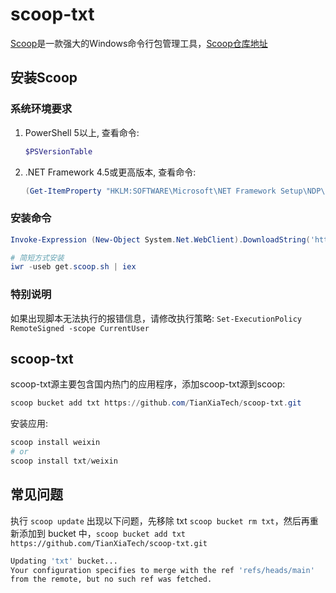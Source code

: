 # scoop-txt

[Scoop](https://scoop.sh/)是一款强大的Windows命令行包管理工具，[Scoop仓库地址](https://github.com/lukesampson/scoop)

## 安装Scoop

### 系统环境要求

1. PowerShell 5以上, 查看命令:
    ``` powershell
    $PSVersionTable
    ```
2. .NET Framework 4.5或更高版本, 查看命令:
    ``` powershell
    (Get-ItemProperty "HKLM:SOFTWARE\Microsoft\NET Framework Setup\NDP\v4\Full").Release -ge 378389
    ```

### 安装命令

``` powershell
Invoke-Expression (New-Object System.Net.WebClient).DownloadString('https://get.scoop.sh')

# 简短方式安装
iwr -useb get.scoop.sh | iex

```

### 特别说明

如果出现脚本无法执行的报错信息，请修改执行策略: `Set-ExecutionPolicy RemoteSigned -scope CurrentUser`

## scoop-txt

scoop-txt源主要包含国内热门的应用程序，添加scoop-txt源到scoop:
``` powershell
scoop bucket add txt https://github.com/TianXiaTech/scoop-txt.git
```
安装应用:
``` powershell
scoop install weixin
# or
scoop install txt/weixin
```

## 常见问题

执行 `scoop update` 出现以下问题，先移除 txt `scoop bucket rm txt`，然后再重新添加到 bucket 中，`scoop bucket add txt https://github.com/TianXiaTech/scoop-txt.git`

```bash
Updating 'txt' bucket...
Your configuration specifies to merge with the ref 'refs/heads/main'
from the remote, but no such ref was fetched.
```
